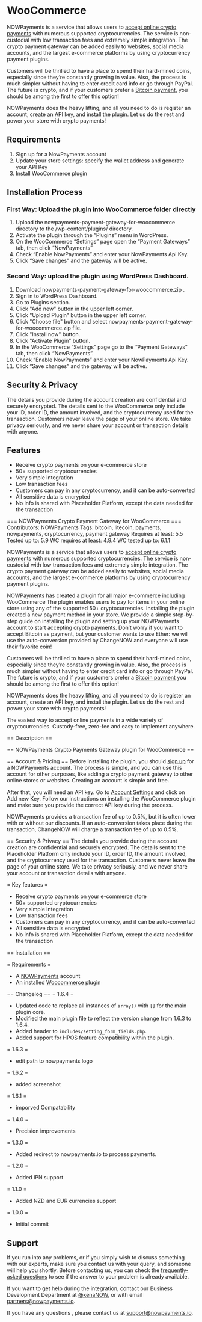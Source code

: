 # WooCommerce
NOWPayments is a service that allows users to [accept online crypto payments](https://nowpayments.io) with numerous supported cryptocurrencies. The service is non-custodial with low transaction fees and extremely simple integration. The crypto payment gateway can be added easily to websites, social media accounts, and the largest e-commerce platforms by using cryptocurrency payment plugins.

Customers will be thrilled to have a place to spend their hard-mined coins, especially since they’re constantly growing in value. Also, the process is much simpler without having to enter credit card info or go through PayPal. The future is crypto, and if your customers prefer a [Bitcoin payment](https://nowpayments.io/supported-coins/bitcoin-payments), you should be among the first to offer this option!

NOWPayments does the heavy lifting, and all you need to do is register an account, create an API key, and install the plugin. Let us do the rest and power your store with crypto payments!


## Requirements
1. Sign up for a NowPayments account
2. Update your store settings: specify the wallet address and generate your API Key
3. Install WooCommerce plugin


## Installation Process
### First Way: Upload the plugin into WooCommerce folder directly
1. Upload the nowpayments-payment-gateway-for-woocommerce directory to the /wp-content/plugins/ directory.
2. Activate the plugin through the “Plugins” menu in WordPress.
3. On the WooCommerce “Settings” page open the “Payment Gateways” tab, then click “NowPayments”
4. Check “Enable NowPayments” and enter your NowPayments Api Key.
5. Click “Save changes” and the gateway will be active.

### Second Way: upload the plugin using WordPress Dashboard.
1. Download nowpayments-payment-gateway-for-woocommerce.zip .
2. Sign in to WordPress Dashboard.
3. Go to Plugins section.
4. Click "Add new" button in the upper left corner.
5. Click "Upload Plugin" button in the upper left corner.
6. Click "Choose file" button and select nowpayments-payment-gateway-for-woocommerce.zip file.
7. Click "Install now" button.
8. Click "Activate Plugin" button.
9. In the WooCommerce “Settings” page go to the “Payment Gateways” tab, then click “NowPayments”.
10. Check “Enable NowPayments” and enter your NowPayments Api Key.
11. Click “Save changes” and the gateway will be active.

## Security & Privacy
The details you provide during the account creation are confidential and securely encrypted. The details sent to the WooCommerce only include your ID, order ID, the amount involved, and the cryptocurrency used for the transaction. Customers never leave the page of your online store. We take privacy seriously, and we never share your account or transaction details with anyone.

## Features
* Receive crypto payments on your e-commerce store
* 50+ supported cryptocurrencies
* Very simple integration
* Low transaction fees
* Customers can pay in any cryptocurrency, and it can be auto-converted
* All sensitive data is encrypted
* No info is shared with Placeholder Platform, except the data needed for the transaction

=== NOWPayments Crypto Payment Gateway for WooCommerce ===
Contributors: NOWPayments
Tags: bitcoin, litecoin, payments, nowpayments, cryptocurrency, payment gateway
Requires at least:       5.5
Tested up to:            5.9
WC requires at least:    4.9.4
WC tested up to:         6.1.1

NOWPayments is a service that allows users to [accept online crypto payments](https://nowpayments.io/) with numerous supported cryptocurrencies. The service is non-custodial with low transaction fees and extremely simple integration. The crypto payment gateway can be added easily to websites, social media accounts, and the largest e-commerce platforms by using cryptocurrency payment plugins.

NOWPayments has created a plugin for all major e-commerce including WooCommerce The plugin enables users to pay for items in your online store using any of the supported 50+ cryptocurrencies. Installing the plugin created a new payment method in your store. We provide a simple step-by-step guide on installing the plugin and setting up your NOWPayments account to start accepting crypto payments. Don’t worry if you want to accept Bitcoin as payment, but your customer wants to use Ether: we will use the auto-conversion provided by ChangeNOW and everyone will use their favorite coin!

Customers will be thrilled to have a place to spend their hard-mined coins, especially since they’re constantly growing in value. Also, the process is much simpler without having to enter credit card info or go through PayPal. The future is crypto, and if your customers prefer a [Bitcoin payment](https://nowpayments.io/supported-coins/bitcoin-payments/) you should be among the first to offer this option!

NOWPayments does the heavy lifting, and all you need to do is register an account, create an API key, and install the plugin. Let us do the rest and power your store with crypto payments!


The easiest way to accept online payments in a wide variety of cryptocurrencies. Custody-free, zero-fee and easy to implement anywhere.

== Description ==

== NOWPayments Crypto Payments Gateway plugin for WooCommerce ==


== Account & Pricing ==
Before installing the plugin, you should [sign up](https://account.nowpayments.io/create-account) for a NOWPayments account. The process is simple, and you can use this account for other purposes, like adding a crypto payment gateway to other online stores or websites. Creating an account is simple and free.

After that, you will need an API key. Go to [Account Settings](https://account.nowpayments.io/store-settings) and click on Add new Key. Follow our instructions on installing the WooCommerce plugin and make sure you provide the correct API key during the process.

NOWPayments provides a transaction fee of up to 0.5%, but it is often lower with or without our discounts. If an auto-conversion takes place during the transaction, ChangeNOW will charge a transaction fee of up to 0.5%.

== Security & Privacy ==
The details you provide during the account creation are confidential and securely encrypted. The details sent to the Placeholder Platform only include your ID, order ID, the amount involved, and the cryptocurrency used for the transaction. Customers never leave the page of your online store. We take privacy seriously, and we never share your account or transaction details with anyone.

= Key features =

* Receive crypto payments on your e-commerce store
* 50+ supported cryptocurrencies
* Very simple integration
* Low transaction fees
* Customers can pay in any cryptocurrency, and it can be auto-converted
* All sensitive data is encrypted
* No info is shared with Placeholder Platform, except the data needed for the transaction

== Installation ==

= Requirements =

* A  [NOWPayments](https://nowpayments.io/) account
* An installed  [Woocommerce](https://wordpress.org/plugins/woocommerce/) plugin

== Changelog ==
= 1.6.4 =
* Updated code to replace all instances of `array()` with `[]` for the main plugin core.
* Modified the main plugin file to reflect the version change from 1.6.3 to 1.6.4.
* Added header to `includes/setting_form_fields.php`.
* Added support for HPOS feature compatibility within the plugin.

= 1.6.3 =
* edit path to nowpayments logo

= 1.6.2 =
* added screenshot

= 1.6.1 =
* imporved Compatability

= 1.4.0 =
* Precision improvements

= 1.3.0 =
* Added redirect to nowpayments.io to process payments.

= 1.2.0 =
* Added IPN support

= 1.1.0 =
* Added NZD and EUR currencies support

= 1.0.0 =
* Initial commit

## Support
If you run into any problems, or if you simply wish to discuss something with our experts, make sure you contact us with your query, and someone will help you shortly. Before contacting us, you can check the [frequently-asked questions](https://nowpayments.io/help/) to see if the answer to your problem is already available.

If you want to get help during the integration, contact our Business Development Department at [@xenaNOW](https://t.me/xenaNOW), or with email [partners@nowpayments.io](mailto:partners@nowpayments.io).

If you have any questions , please contact us at support@nowpayments.io.


